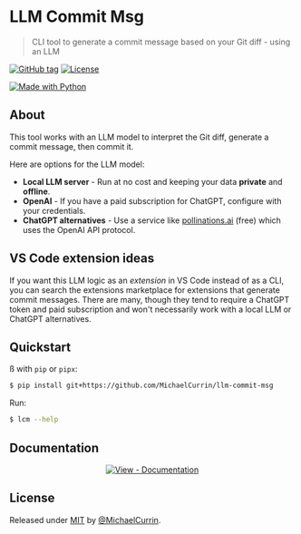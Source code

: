 # LLM Commit Msg
> CLI tool to generate a commit message based on your Git diff - using an LLM

[![GitHub tag](https://img.shields.io/github/tag/MichaelCurrin/llm-commit-msg?include_prereleases=&sort=semver)](https://github.com/MichaelCurrin/llm-commit-msg/releases/)
[![License](https://img.shields.io/badge/License-MIT-blue)](#license)

[![Made with Python](https://img.shields.io/badge/Python->=3.10-blue?logo=python&logoColor=white)](https://python.org "Go to Python homepage")

## About

This tool works with an LLM model to interpret the Git diff, generate a commit message, then commit it.

Here are options for the LLM model:

- **Local LLM server** - Run at no cost and keeping your data **private** and **offline**.
- **OpenAI** - If you have a paid subscription for ChatGPT, configure with your credentials.
- **ChatGPT alternatives** - Use a service like [pollinations.ai](https://pollinations.ai) (free) which uses the OpenAI API protocol.

## VS Code extension ideas

If you want this LLM logic as an _extension_ in VS Code instead of as a CLI, you can search the extensions marketplace for extensions that generate commit messages. There are many, though they tend to require a ChatGPT token and paid subscription and won't necessarily work with a local LLM or ChatGPT alternatives.

## Quickstart

ß with `pip` or `pipx`:

```sh
$ pip install git+https://github.com/MichaelCurrin/llm-commit-msg
```

Run:

```sh
$ lcm --help
```

## Documentation

<div align="center">

[![View - Documentation](https://img.shields.io/badge/View-Documentation-blue?style=for-the-badge)](/docs/)

</div>


## License

Released under [MIT](/LICENSE) by [@MichaelCurrin](https://github.com/MichaelCurrin).
